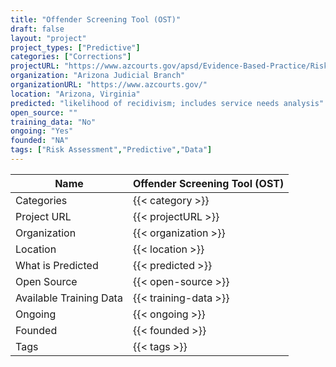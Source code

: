 ```yaml
---
title: "Offender Screening Tool (OST)"
draft: false
layout: "project"
project_types: ["Predictive"]
categories: ["Corrections"]
projectURL: "https://www.azcourts.gov/apsd/Evidence-Based-Practice/Risk-Needs-Assessment/Offender-Screening-Tool-OST"
organization: "Arizona Judicial Branch"
organizationURL: "https://www.azcourts.gov/"
location: "Arizona, Virginia"
predicted: "likelihood of recidivism; includes service needs analysis"
open_source: ""
training_data: "No"
ongoing: "Yes"
founded: "NA"
tags: ["Risk Assessment","Predictive","Data"]
---
```



Name                    |  Offender Screening Tool (OST)    
------------------------|----
Categories              | {{< category >}} 
Project URL             | {{< projectURL >}} 
Organization            | {{< organization >}} 
Location                | {{< location >}} 
What is Predicted       | {{< predicted >}} 
Open Source             | {{< open-source >}} 
Available Training Data | {{< training-data >}}
Ongoing                 | {{< ongoing >}} 
Founded                 | {{< founded >}} 
Tags                    | {{< tags >}} 
